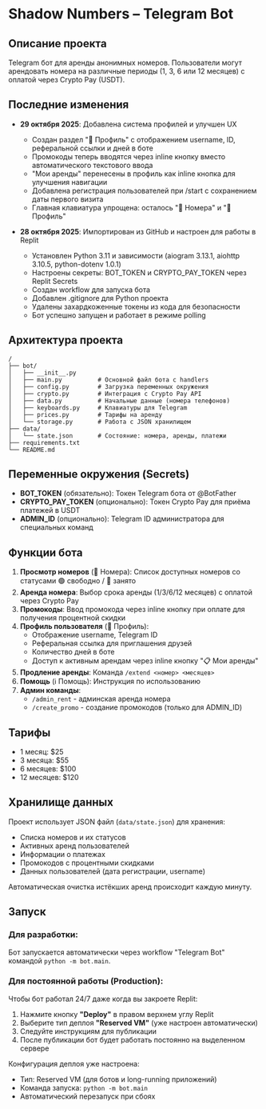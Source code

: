# Shadow Numbers – Telegram Bot

## Описание проекта
Telegram бот для аренды анонимных номеров. Пользователи могут арендовать номера на различные периоды (1, 3, 6 или 12 месяцев) с оплатой через Crypto Pay (USDT).

## Последние изменения
- **29 октября 2025**: Добавлена система профилей и улучшен UX
  - Создан раздел "👤 Профиль" с отображением username, ID, реферальной ссылки и дней в боте
  - Промокоды теперь вводятся через inline кнопку вместо автоматического текстового ввода
  - "Мои аренды" перенесены в профиль как inline кнопка для улучшения навигации
  - Добавлена регистрация пользователей при /start с сохранением даты первого визита
  - Главная клавиатура упрощена: осталось "📱 Номера" и "👤 Профиль"
  
- **28 октября 2025**: Импортирован из GitHub и настроен для работы в Replit
  - Установлен Python 3.11 и зависимости (aiogram 3.13.1, aiohttp 3.10.5, python-dotenv 1.0.1)
  - Настроены секреты: BOT_TOKEN и CRYPTO_PAY_TOKEN через Replit Secrets
  - Создан workflow для запуска бота
  - Добавлен .gitignore для Python проекта
  - Удалены захардкоженные токены из кода для безопасности
  - Бот успешно запущен и работает в режиме polling

## Архитектура проекта
```
/
├── bot/
│   ├── __init__.py
│   ├── main.py          # Основной файл бота с handlers
│   ├── config.py        # Загрузка переменных окружения
│   ├── crypto.py        # Интеграция с Crypto Pay API
│   ├── data.py          # Начальные данные (номера телефонов)
│   ├── keyboards.py     # Клавиатуры для Telegram
│   ├── prices.py        # Тарифы на аренду
│   └── storage.py       # Работа с JSON хранилищем
├── data/
│   └── state.json       # Состояние: номера, аренды, платежи
├── requirements.txt
└── README.md
```

## Переменные окружения (Secrets)
- **BOT_TOKEN** (обязательно): Токен Telegram бота от @BotFather
- **CRYPTO_PAY_TOKEN** (опционально): Токен Crypto Pay для приёма платежей в USDT
- **ADMIN_ID** (опционально): Telegram ID администратора для специальных команд

## Функции бота
1. **Просмотр номеров** (📱 Номера): Список доступных номеров со статусами 🟢 свободно / 🔴 занято
2. **Аренда номера**: Выбор срока аренды (1/3/6/12 месяцев) с оплатой через Crypto Pay
3. **Промокоды**: Ввод промокода через inline кнопку при оплате для получения процентной скидки
4. **Профиль пользователя** (👤 Профиль):
   - Отображение username, Telegram ID
   - Реферальная ссылка для приглашения друзей
   - Количество дней в боте
   - Доступ к активным арендам через inline кнопку "📋 Мои аренды"
5. **Продление аренды**: Команда `/extend <номер> <месяцев>`
6. **Помощь** (ℹ️ Помощь): Инструкция по использованию
7. **Админ команды**: 
   - `/admin_rent` - админская аренда номера
   - `/create_promo` - создание промокодов (только для ADMIN_ID)

## Тарифы
- 1 месяц: $25
- 3 месяца: $55
- 6 месяцев: $100
- 12 месяцев: $120

## Хранилище данных
Проект использует JSON файл (`data/state.json`) для хранения:
- Списка номеров и их статусов
- Активных аренд пользователей
- Информации о платежах
- Промокодов с процентными скидками
- Данных пользователей (дата регистрации, username)

Автоматическая очистка истёкших аренд происходит каждую минуту.

## Запуск

### Для разработки:
Бот запускается автоматически через workflow "Telegram Bot" командой `python -m bot.main`.

### Для постоянной работы (Production):
Чтобы бот работал 24/7 даже когда вы закроете Replit:
1. Нажмите кнопку **"Deploy"** в правом верхнем углу Replit
2. Выберите тип деплоя **"Reserved VM"** (уже настроен автоматически)
3. Следуйте инструкциям для публикации
4. После публикации бот будет работать постоянно на выделенном сервере

Конфигурация деплоя уже настроена:
- Тип: Reserved VM (для ботов и long-running приложений)
- Команда запуска: `python -m bot.main`
- Автоматический перезапуск при сбоях
